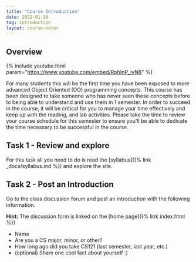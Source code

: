 ```yaml
---
title: "Course Introduction"
date: 2022-01-10
tag: introduction
layout: course-notoc
---
```


## Overview

{% include youtube.html param="https://www.youtube.com/embed/RphInP_ivN8" %}

For many students this will be the first time you have been exposed to more advanced Object Oriented
(OO) programming concepts. This course has been designed to take someone who has never seen these
concepts before to being able to understand and use them in 1 semester. In order to succeed in the
course, it will be critical for you to manage your time effectively and keep up with the reading,
and lab activities.  Please take the time to review your course schedule for this semester to ensure
you'll be able to dedicate the time necessary to be successful in the course. 

## Task 1 - Review and explore

For this task all you need to do is read the [syllabus]({% link _docs/syllabus.md %}) and 
explore the site.

## Task 2 - Post an Introduction

Go to the class discussion forum and post an introduction with the following information.

**Hint:** The discussion form is linked on the [home page]({% link index.html %})

- Name
- Are you a CS major, minor, or other?
- How long ago did you take CS121 (last semester, last year, etc.)
- (optional) Share one cool fact about yourself :)